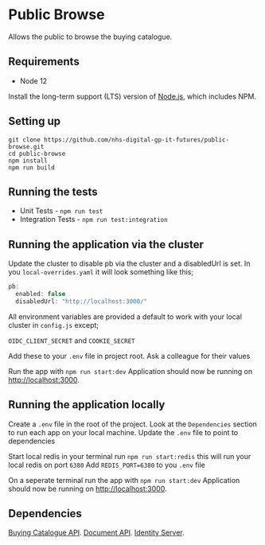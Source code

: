 # Public Browse 

Allows the public to browse the buying catalogue.

## Requirements
- Node 12

Install the long-term support (LTS) version of <a href="https://nodejs.org/en/">Node.js</a>, which includes NPM.

## Setting up
```
git clone https://github.com/nhs-digital-gp-it-futures/public-browse.git
cd public-browse
npm install
npm run build
```

## Running the tests
- Unit Tests - `npm run test`
- Integration Tests - `npm run test:integration`

## Running the application via the cluster
Update the cluster to disable pb via the cluster and a disabledUrl is set. In you `local-overrides.yaml` it will look something like this;
```javascript
pb: 
  enabled: false 
  disabledUrl: "http://localhost:3000/"
```

All environment variables are provided a default to work with your local cluster in `config.js` except;

`OIDC_CLIENT_SECRET` and `COOKIE_SECRET`

Add these to your `.env` file in project root. Ask a colleague for their values

Run the app with `npm run start:dev`
Application should now be running on <a href="http://localhost:3000">http://localhost:3000</a>.

## Running the application locally
Create a `.env` file in the root of the project.
Look at the `Dependencies` section to run each app on your local machine.
Update the `.env` file to point to dependencies

Start local redis in your terminal run `npm run start:redis` this will run your local redis on port `6380`
Add `REDIS_PORT=6380` to you `.env` file

On a seperate terminal run the app with `npm run start:dev`
Application should now be running on <a href="http://localhost:3000">http://localhost:3000</a>.

## Dependencies
[Buying Catalogue API](https://github.com/nhs-digital-gp-it-futures/BuyingCatalogueService).
[Document API](https://github.com/nhs-digital-gp-it-futures/BuyingCatalogueDocumentService).
[Identity Server](https://github.com/nhs-digital-gp-it-futures/BuyingCatalogueIdentity).
